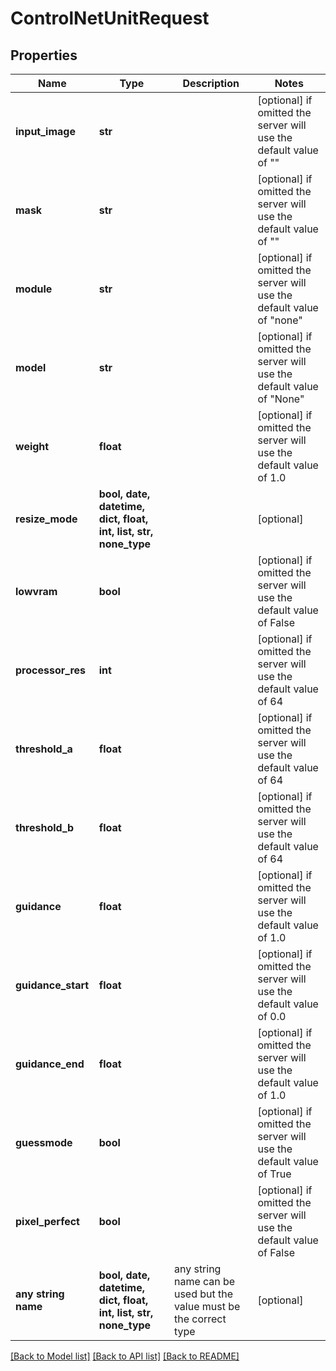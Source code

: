 # ControlNetUnitRequest


## Properties
Name | Type | Description | Notes
------------ | ------------- | ------------- | -------------
**input_image** | **str** |  | [optional]  if omitted the server will use the default value of ""
**mask** | **str** |  | [optional]  if omitted the server will use the default value of ""
**module** | **str** |  | [optional]  if omitted the server will use the default value of "none"
**model** | **str** |  | [optional]  if omitted the server will use the default value of "None"
**weight** | **float** |  | [optional]  if omitted the server will use the default value of 1.0
**resize_mode** | **bool, date, datetime, dict, float, int, list, str, none_type** |  | [optional] 
**lowvram** | **bool** |  | [optional]  if omitted the server will use the default value of False
**processor_res** | **int** |  | [optional]  if omitted the server will use the default value of 64
**threshold_a** | **float** |  | [optional]  if omitted the server will use the default value of 64
**threshold_b** | **float** |  | [optional]  if omitted the server will use the default value of 64
**guidance** | **float** |  | [optional]  if omitted the server will use the default value of 1.0
**guidance_start** | **float** |  | [optional]  if omitted the server will use the default value of 0.0
**guidance_end** | **float** |  | [optional]  if omitted the server will use the default value of 1.0
**guessmode** | **bool** |  | [optional]  if omitted the server will use the default value of True
**pixel_perfect** | **bool** |  | [optional]  if omitted the server will use the default value of False
**any string name** | **bool, date, datetime, dict, float, int, list, str, none_type** | any string name can be used but the value must be the correct type | [optional]

[[Back to Model list]](../README.md#documentation-for-models) [[Back to API list]](../README.md#documentation-for-api-endpoints) [[Back to README]](../README.md)


